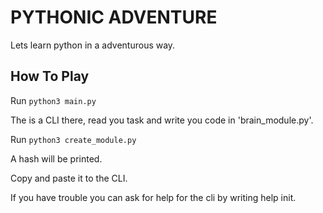 # PYTHONIC ADVENTURE #

Lets learn python in a adventurous way.

## How To Play 

Run `python3 main.py`

The is a CLI there, read you task and write you code in 'brain_module.py'.

Run `python3 create_module.py`

A hash will be printed.

Copy and paste it to the CLI.

If you have trouble you can ask for help for the cli by writing help init.
